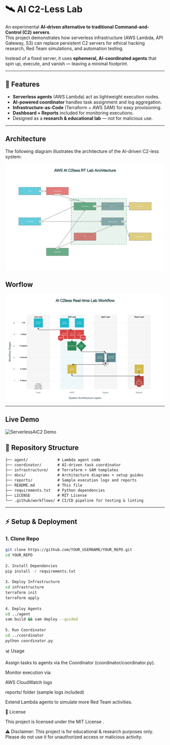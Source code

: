 # 🛰️ AI C2-Less Lab

An experimental **AI-driven alternative to traditional Command-and-Control (C2) servers**.  
This project demonstrates how serverless infrastructure (AWS Lambda, API Gateway, S3) can replace persistent C2 servers for ethical hacking research, Red Team simulations, and automation testing.  

Instead of a fixed server, it uses **ephemeral, AI-coordinated agents** that spin up, execute, and vanish — leaving a minimal footprint.

---

## 🚀 Features
- **Serverless agents** (AWS Lambda) act as lightweight execution nodes.  
- **AI-powered coordinator** handles task assignment and log aggregation.  
- **Infrastructure-as-Code** (Terraform + AWS SAM) for easy provisioning.  
- **Dashboard + Reports** included for monitoring executions.  
- Designed as a **research & educational lab** — not for malicious use.

---

## Architecture

The following diagram illustrates the architecture of the AI-driven C2-less system:

![AI C2-Less Architecture](./docs/aws_architecture_diagram.png)

## Worflow

![AI C2-Less Worflow](./docs/ai_c2less_workflow.png)

---

## Live Demo

![ServerlessAiC2 Demo](./docs/demo.gif)

## 📂 Repository Structure
```plaintext
├── agent/             # Lambda agent code
├── coordinator/       # AI-driven task coordinator
├── infrastructure/    # Terraform + SAM templates
├── docs/              # Architecture diagrams + setup guides
├── reports/           # Sample execution logs and reports
├── README.md          # This file
├── requirements.txt   # Python dependencies
├── LICENSE            # MIT License
└── .github/workflows/ # CI/CD pipeline for testing & linting
```

---

## ⚡ Setup & Deployment

### 1. Clone Repo
```bash
git clone https://github.com/YOUR_USERNAME/YOUR_REPO.git
cd YOUR_REPO

2. Install Dependencies
pip install -r requirements.txt

3. Deploy Infrastructure
cd infrastructure
terraform init
terraform apply

4. Deploy Agents
cd ../agent
sam build && sam deploy --guided

5. Run Coordinator
cd ../coordinator
python coordinator.py
```
📊 Usage

Assign tasks to agents via the Coordinator (coordinator/coordinator.py).

Monitor execution via:

AWS CloudWatch logs

reports/ folder (sample logs included)

Extend Lambda agents to simulate more Red Team activities.


📜 License

This project is licensed under the MIT License
.

⚠️ Disclaimer: This project is for educational & research purposes only.
Please do not use it for unauthorized access or malicious activity.
